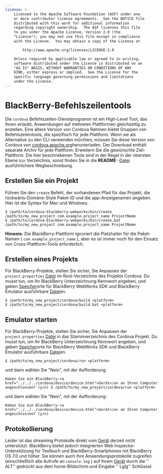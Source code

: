 ```yaml
---
license: >
    Licensed to the Apache Software Foundation (ASF) under one
    or more contributor license agreements.  See the NOTICE file
    distributed with this work for additional information
    regarding copyright ownership.  The ASF licenses this file
    to you under the Apache License, Version 2.0 (the
    "License"); you may not use this file except in compliance
    with the License.  You may obtain a copy of the License at

        http://www.apache.org/licenses/LICENSE-2.0

    Unless required by applicable law or agreed to in writing,
    software distributed under the License is distributed on an
    "AS IS" BASIS, WITHOUT WARRANTIES OR CONDITIONS OF ANY
    KIND, either express or implied.  See the License for the
    specific language governing permissions and limitations
    under the License.
---
```


# BlackBerry-Befehlszeilentools

Die `cordova` Befehlszeilen-Dienstprogramm ist ein High-Level Tool, das Ihnen erlaubt, Anwendungen auf mehreren Plattformen gleichzeitig zu erstellen. Eine ältere Version von Cordova Rahmen bietet Gruppen von Befehlszeilentools, die spezifisch für jede Plattform. Wenn sie als Alternative zu den CLI verwenden möchten, müssen Sie diese Version von Cordova von [cordova.apache.org][1]herunterladen. Der Download enthält separate Archiv für jede Plattform. Erweitern Sie die gewünschte Ziel-Plattform. Die hier beschriebenen Tools sind in der Regel in der obersten Ebene `bin` Verzeichnis, sonst finden Sie in die **README** -<a href="../../../cordova/file/fileobj/fileobj.html">Datei</a> ausführlichere Wegbeschreibung.

 [1]: http://cordova.apache.org

## Erstellen Sie ein Projekt

Führen Sie den `create` Befehl, der vorhandenen Pfad für das Projekt, die rückwärts-Domäne-Style Paket-ID und die app-Anzeigenamen angeben. Hier ist die Syntax für Mac und Windows:

    $ /path/to/cordova-blackberry-webworks/bin/create /path/to/my_new_project com.example.project_name ProjectName
    $ /path/to/cordova-blackberry-webworks/bin/create.bat /path/to/my_new_project com.example.project_name ProjectName
    

**Hinweis:** Die BlackBerry-Plattform ignoriert die Platzhalter für die Paket-Namen ( `com.example.project_name` ), aber es ist immer noch für den Einsatz von Cross-Plattform-Tools erforderlich.

## Erstellen eines Projekts

Für BlackBerry-Projekte, stellen Sie sicher, Sie Anpassen der `project.properties` <a href="../../../cordova/file/fileobj/fileobj.html">Datei</a> im Root-Verzeichnis des Projekts Cordova. Du musst tun, um Ihr BlackBerry Unterzeichnung Kennwort angeben, und geben <a href="../../../cordova/storage/storage.html">Speicher</a>orte für BlackBerry WebWorks SDK und BlackBerry Emulator ausführbare <a href="../../../cordova/file/fileobj/fileobj.html">Datei</a>en.

    $ /path/to/my_new_project/cordova/build <platform>
    $ /path/to/my_new_project/cordova/build.bat <platform>
    

## Emulator starten

Für BlackBerry-Projekte, stellen Sie sicher, Sie Anpassen der `project.properties` <a href="../../../cordova/file/fileobj/fileobj.html">Datei</a> in das Stammverzeichnis des Cordova Projekt. Du musst tun, um Ihr BlackBerry Unterzeichnung Kennwort angeben, und geben <a href="../../../cordova/storage/storage.html">Speicher</a>orte für BlackBerry WebWorks SDK und BlackBerry Emulator ausführbare <a href="../../../cordova/file/fileobj/fileobj.html">Datei</a>en.

    $ /path/to/my_new_project/cordova/run <platform>
    

und dann wählen Sie "Nein", mit der Aufforderung:

    Haben Sie ein BlackBerry-<a href="../../../cordova/device/device.html">Gerät</a> an Ihren Computer angeschlossen? (y/n) $ /path/to/my_new_project/cordova/run <platform>
    

und dann wählen Sie "Nein", mit der Aufforderung:

    Haben Sie ein BlackBerry-<a href="../../../cordova/device/device.html">Gerät</a> an Ihren Computer angeschlossen? (y/n)
    

## Protokollierung

Leider ist das streaming Protokolle direkt vom <a href="../../../cordova/device/device.html">Gerät</a> derzeit nicht unterstützt. BlackBerry bietet jedoch integrierten Web Inspector-Unterstützung für Textbuch und BlackBerry-Smartphones mit BlackBerry OS 7.0 und höher. Sie können auch Ihre Anwendungsprotokolle zugreifen (einschließlich alle Aufrufe an `console.log` ) auf Ihrem <a href="../../../cordova/device/device.html">Gerät</a> durch die '' ALT'' gedrückt aus dem home-Bildschirm und Eingabe '' Lglg'' Schlüssel.